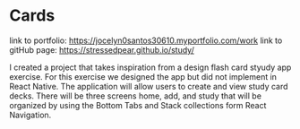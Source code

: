 # Cards

link to portfolio: https://jocelyn0santos30610.myportfolio.com/work
link to gitHub page: https://stressedpear.github.io/study/

I created a project that takes inspiration from a design flash card styudy app exercise. For this
exercise we designed the app but did not implement in React Native. The application will allow
users to create and view study card decks. There will be three screens home, add, and study
that will be organized by using the Bottom Tabs and Stack collections form React Navigation.
